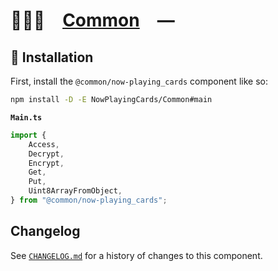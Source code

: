 # 👨🏻‍🏭 [Common] —

## 🚀 Installation

First, install the `@common/now-playing_cards` component like so:

```sh
npm install -D -E NowPlayingCards/Common#main
```

**`Main.ts`**

```ts
import {
	Access,
	Decrypt,
	Encrypt,
	Get,
	Put,
	Uint8ArrayFromObject,
} from "@common/now-playing_cards";
```

[Common]: https://npmjs.org/@common/now-playing_cards

## Changelog

See [`CHANGELOG.md`](CHANGELOG.md) for a history of changes to this component.
